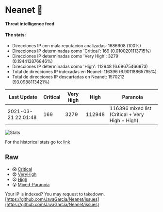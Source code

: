 # Neanet :hocho:
#### Threat intelligence feed
#### The stats:

- Direcciones IP con mala reputacion analizadas: 1686608 (100%)
- Direcciones IP determinadas como 'Critical':  169 (0.0100201113715%)
- Direcciones IP determinadas como 'Very High':  3279 (0.194413876846%)
- Direcciones IP determinadas como 'High':  112948 (6.69675466973)
- Total de direcciones IP indexadas en Neanet:  116396 (6.90118865795%)
- Total de direcciones IP descartadas en Neanet:  1570212 (93.0988113421%)

| Last Update | Critical | Very High | High | Paranoia |
| --- | --- | --- | --- | --- |
| 2021-03-21 22:01:48 | 169 | 3279 | 112948 | 116396 mixed list (Critical + Very High + High)|

![Stats](https://docs.google.com/spreadsheets/d/e/2PACX-1vSnaNMIXVabIpDJjufMlzH7poXnshF3mgd8Is1g9ytUEzVsP5my4Trn8f-xkoLLQ38xpL3HtmUexLo6/pubchart?oid=501124687&format=image)

For the historical stats go to: [link](/stats.csv)
## Raw
- :scream: [Critical](https://raw.githubusercontent.com/JavaGarcia/Neanet/master/blacklists/neanet_critical.txt)
- :fearful: [VeryHigh](https://raw.githubusercontent.com/JavaGarcia/Neanet/master/blacklists/neanet_veryHigh.txtt)
- :frowning: [High](https://raw.githubusercontent.com/JavaGarcia/Neanet/master/blacklists/neanet_high.txt)
- :dizzy_face: [Mixed-Paranoia](https://raw.githubusercontent.com/JavaGarcia/Neanet/master/blacklists/neanet_all.txt)


Your IP is indexed? You may request to takedown. [https://github.com/JavaGarcia/Neanet/issues](https://github.com/JavaGarcia/Neanet/issues)











































































































































































































































































































































































































































































































































































































































































































































































































































































































































































































































































































































































































































































































































































































































































































































































































































































































































































































































































































































































































































































































































































































































































































































































































































































































































































































































































































































































































































































































































































































































































































































































































































































































































































































































































































































































































































































































































































































































































































































































































































































































































































































































































































































































































































































































































































































































































































































































































































































































































































































































































































































































































































